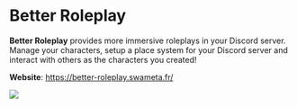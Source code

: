 # Better Roleplay

****Better Roleplay**** provides more immersive roleplays in your Discord server. Manage your characters, setup a place system for your Discord server and interact with others as the characters you created!

**Website**: https://better-roleplay.swameta.fr/

<a href="https://top.gg/bot/1110594506220388352">
  <img src="https://top.gg/api/widget/1110594506220388352.svg">
</a>
